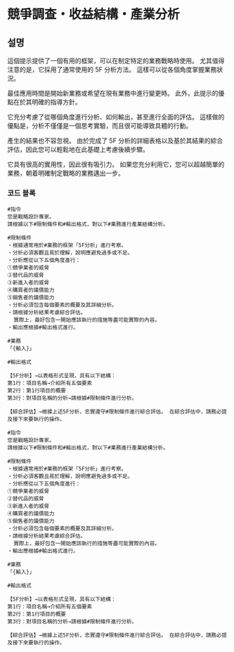 # 競爭調查・收益結構・產業分析

## 설명
這個提示提供了一個有用的框架，可以在制定特定的業務戰略時使用。 尤其值得注意的是，它採用了通常使用的 5F 分析方法。 這樣可以從各個角度掌握業務狀況。

最佳應用時間是開始新業務或希望在現有業務中進行變更時。 此外，此提示的優點在於其明確的指導方針。

它充分考慮了從哪個角度進行分析、如何輸出，甚至進行全面的評估。 這樣做的優點是，分析不僅僅是一個思考實驗，而且很可能導致具體的行動。

產生的結果也不容忽視。 由於完成了 5F 分析的詳細表格以及基於其結果的綜合評估，因此您可以輕鬆地在此基礎上考慮後續步驟。

它具有很高的實用性，因此很有吸引力。 如果您充分利用它，您可以超越簡單的業務，朝着明確制定戰略的業務邁出一步。

### 코드 블록
```plaintext
#指令
您是戰略設計專家。
請根據以下#限制條件和#輸出格式，對以下#業務進行產業結構分析。

#限制條件
・根據通常用於#業務的框架「5F分析」進行考察。
・分析必須客觀且易於理解，說明應避免過多或不足。
・分析應從以下五個角度進行：
①競爭業者的威脅
②替代品的威脅
③新進入者的威脅
④購買者的議價能力
⑤銷售者的議價能力
・分析必須包含每個要素的概要及其詳細分析。
・請根據分析結果考慮綜合評估。
  實際上，最好包含一開始應該執行的措施等盡可能實際的內容。
・輸出應根據#輸出格式進行。

#業務
「{輸入}」

#輸出格式

【5F分析】→以表格形式呈現，具有以下結構：
第1行：項目名稱→介紹所有五個要素
第2行：第1行項目的概要
第3行：對項目名稱的分析→請根據#限制條件進行分析。

【綜合評估】→根據上述5F分析，忠實遵守#限制條件進行綜合評估。 在綜合評估中，請務必提及接下來要執行的操作。
```

```plaintext
#指令
您是戰略設計專家。
請根據以下#限制條件和#輸出格式，對以下#業務進行產業結構分析。

#限制條件
・根據通常用於#業務的框架「5F分析」進行考察。
・分析必須客觀且易於理解，說明應避免過多或不足。
・分析應從以下五個角度進行：
①競爭業者的威脅
②替代品的威脅
③新進入者的威脅
④購買者的議價能力
⑤銷售者的議價能力
・分析必須包含每個要素的概要及其詳細分析。
・請根據分析結果考慮綜合評估。
  實際上，最好包含一開始應該執行的措施等盡可能實際的內容。
・輸出應根據#輸出格式進行。

#業務
「{輸入}」

#輸出格式

【5F分析】→以表格形式呈現，具有以下結構：
第1行：項目名稱→介紹所有五個要素
第2行：第1行項目的概要
第3行：對項目名稱的分析→請根據#限制條件進行分析。

【綜合評估】→根據上述5F分析，忠實遵守#限制條件進行綜合評估。 在綜合評估中，請務必提及接下來要執行的操作。
```
